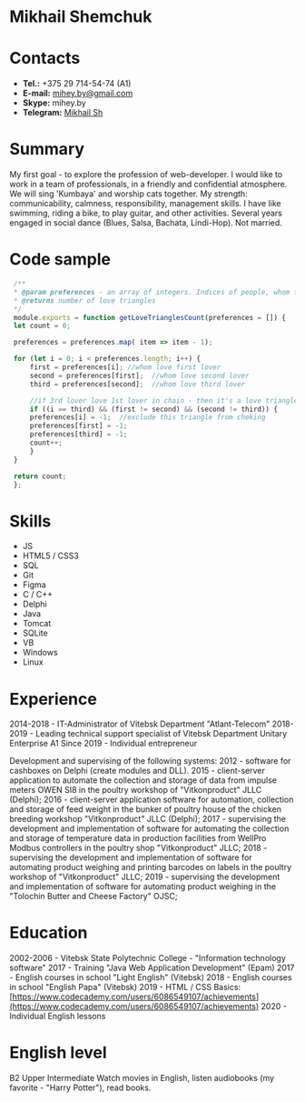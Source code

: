 # Mikhail Shemchuk
# Contacts
   - **Tel.:** +375 29 714-54-74 (A1)
   - **E-mail:** [mihey.by@gmail.com](mailto:mihey.by@gmail.com)
   - **Skype:** mihey.by
   - **Telegram:** [Mikhail Sh](https://t.me/Michael_S3)

   # Summary
   My first goal - to explore the profession of web-developer. 
   I would like to work in a team of professionals, in a friendly and confidential atmosphere. We will sing 'Kumbaya' and worship cats together. 
   My strength: communicability, calmness, responsibility, management skills.
   I have like swimming, riding a bike, to play guitar, and other activities. 
   Several years engaged in social dance (Blues, Salsa, Bachata, Lindi-Hop).
   Not married. 

   # Code sample
   ```javascript
    /**
    * @param preferences - an array of integers. Indices of people, whom they love
    * @returns number of love triangles
    */
    module.exports = function getLoveTrianglesCount(preferences = []) {
    let count = 0;

    preferences = preferences.map( item => item - 1);

    for (let i = 0; i < preferences.length; i++) {
        first = preferences[i]; //whom love first lover
        second = preferences[first];  //whom love second lover
        third = preferences[second];  //whom love third lover

        //if 3rd lover love 1st lover in chain - then it's a love triangle
        if ((i == third) && (first != second) && (second != third)) {
        preferences[i] = -1;  //exclude this triangle from cheking
        preferences[first] = -1;
        preferences[third] = -1;
        count++;
        }
    }

    return count;
    };
   ```

   # Skills 
   - JS
   - HTML5 / CSS3
   - SQL
   - Git
   - Figma
   - С / C++
   - Delphi 
   - Java
   - Tomcat
   - SQLite
   - VB
   - Windows
   - Linux

   # Experience
   2014-2018 - IT-Administrator of Vitebsk Department "Atlant-Telecom"
   2018-2019 - Leading technical support specialist of Vitebsk Department Unitary Enterprise A1
   Since 2019 - Individual entrepreneur

   Development and supervising of the following systems:
   2012 - software for cashboxes on Delphi (create modules and DLL). 
   2015 - client-server application to automate the collection and storage of data from impulse meters OWEN SI8 in the poultry workshop of "Vitkonproduct" JLLC (Delphi);
   2016 - client-server application software for automation, collection and storage of feed weight in the bunker of poultry house of the chicken breeding workshop "Vitkonproduct" JLLC (Delphi);
   2017 - supervising the development and implementation of software for automating the collection and storage of temperature data in production facilities from WellPro Modbus controllers in the poultry shop "Vitkonproduct" JLLC;
   2018 - supervising the development and implementation of software for automating product weighing and printing barcodes on labels in the poultry workshop of "Vitkonproduct" JLLC;
   2019 - supervising the development and implementation of software for automating product weighing in the "Tolochin Butter and Cheese Factory" OJSC;

   # Education 
   2002-2006 - Vitebsk State Polytechnic College - "Information technology software"
   2017 - Training "Java Web Application Development" (Epam)
   2017 - English courses in school "Light English" (Vitebsk)
   2018 - English courses in school "English Papa" (Vitebsk)
   2019 - HTML / CSS Basics: [https://www.codecademy.com/users/6086549107/achievements](https://www.codecademy.com/users/6086549107/achievements)
   2020 - Individual English lessons
   
   # English level
   B2 Upper Intermediate
   Watch movies in English, listen audiobooks (my favorite - "Harry Potter"), read books. 

